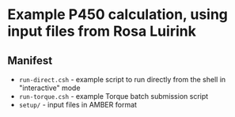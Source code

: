 # Example P450 calculation, using input files from Rosa Luirink

## Manifest

* `run-direct.csh` - example script to run directly from the shell in "interactive" mode
* `run-torque.csh` - example Torque batch submission script
* `setup/` - input files in AMBER format
